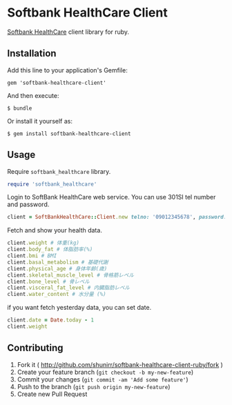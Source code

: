 # Softbank HealthCare Client

[Softbank HealthCare](https://healthcare.mb.softbank.jp/pc/) client library for ruby.

## Installation

Add this line to your application's Gemfile:

    gem 'softbank-healthcare-client'

And then execute:

    $ bundle

Or install it yourself as:

    $ gem install softbank-healthcare-client

## Usage

Require `softbank_healthcare` library.

```ruby
require 'softbank_healthcare'
```

Login to SoftBank HealthCare web service. You can use 301SI tel number and password.

```ruby
client = SoftBankHealthCare::Client.new telno: '09012345678', password: '1234'
```

Fetch and show your health data.

```ruby
client.weight # 体重(kg)
client.body_fat # 体脂肪率(%)
client.bmi # BMI
client.basal_metabolism # 基礎代謝
client.physical_age # 身体年齢(歳)
client.skeletal_muscle_level # 骨格筋レベル
client.bone_level # 骨レベル
client.visceral_fat_level # 内臓脂肪レベル
client.water_content # 水分量 (%)
```

if you want fetch yesterday data, you can set date.

```ruby
client.date = Date.today - 1
client.weight
```

## Contributing

1. Fork it ( http://github.com/shunirr/softbank-healthcare-client-ruby/fork )
2. Create your feature branch (`git checkout -b my-new-feature`)
3. Commit your changes (`git commit -am 'Add some feature'`)
4. Push to the branch (`git push origin my-new-feature`)
5. Create new Pull Request
